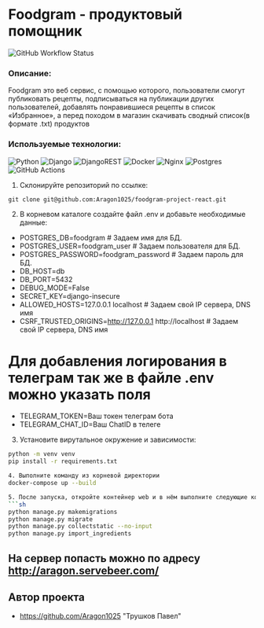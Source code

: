 # Foodgram - продуктовый помощник
![GitHub Workflow Status](https://github.com/Aragon1025/foodgram-project-react/actions/workflows/main.yml/badge.svg)
### Описание:
Foodgram это веб сервис, с помощью которого, пользователи смогут публиковать рецепты, подписываться на публикации других пользователей, добавлять понравившиеся рецепты в список «Избранное», а перед походом в магазин скачивать сводный список(в формате .txt) продуктов

### Используемые технологии:
![Python](https://img.shields.io/badge/python-3670A0?style=for-the-badge&logo=python&logoColor=ffdd54)
![Django](https://img.shields.io/badge/django-%23092E20.svg?style=for-the-badge&logo=django&logoColor=white)
![DjangoREST](https://img.shields.io/badge/DJANGO-REST-ff1709?style=for-the-badge&logo=django&logoColor=white&color=ff1709&labelColor=gray)
![Docker](https://img.shields.io/badge/docker-%230db7ed.svg?style=for-the-badge&logo=docker&logoColor=white)
![Nginx](https://img.shields.io/badge/nginx-%23009639.svg?style=for-the-badge&logo=nginx&logoColor=white)
![Postgres](https://img.shields.io/badge/postgres-%23316192.svg?style=for-the-badge&logo=postgresql&logoColor=white)
![GitHub Actions](https://img.shields.io/badge/github%20actions-%232671E5.svg?style=for-the-badge&logo=githubactions&logoColor=white)

1. Склонируйте репозиторий по ссылке:
```
git clone git@github.com:Aragon1025/foodgram-project-react.git
```

2. В корневом каталоге создайте файл .env и добавьте необходимые данные:
* POSTGRES_DB=foodgram # Задаем имя для БД.
* POSTGRES_USER=foodgram_user # Задаем пользователя для БД.
* POSTGRES_PASSWORD=foodgram_password # Задаем пароль для БД.
* DB_HOST=db
* DB_PORT=5432
* DEBUG_MODE=False
* SECRET_KEY=django-insecure
* ALLOWED_HOSTS=127.0.0.1 localhost # Задаем свой IP сервера, DNS имя
* CSRF_TRUSTED_ORIGINS=http://127.0.0.1 http://localhost # Задаем свой IP сервера, DNS имя

# Для добавления логирования в телеграм так же в файле .env можно указать поля 
* TELEGRAM_TOKEN=Ваш токен телеграм бота 
* TELEGRAM_CHAT_ID=Ваш ChatID в телеге

3. Установите вирутальное окружение и зависимости:
```sh
python -m venv venv
pip install -r requirements.txt 

4. Выполните команду из корневой директории
docker-compose up --build

5. После запуска, откройте контейнер web и в нём выполните следующие команды
```sh
python manage.py makemigrations
python manage.py migrate
python manage.py collectstatic --no-input
python manage.py import_ingredients
```

## На сервер попасть можно по адресу http://aragon.servebeer.com/


## Автор проекта
- https://github.com/Aragon1025 "Трушков Павел"
